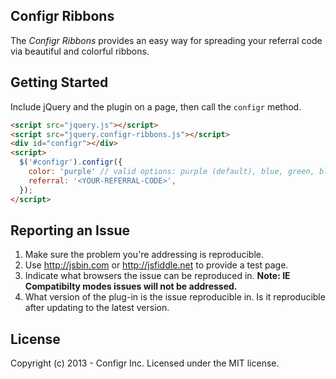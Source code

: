 Configr Ribbons
---------------

The *Configr Ribbons* provides an easy way for spreading your referral code via beautiful and colorful ribbons.

## Getting Started

Include jQuery and the plugin on a page, then call the `configr` method.

```html
<script src="jquery.js"></script>
<script src="jquery.configr-ribbons.js"></script>
<div id="configr"></div>
<script>
  $('#configr').configr({
    color: 'purple' // valid options: purple (default), blue, green, black, white
    referral: '<YOUR-REFERRAL-CODE>',
  });
</script>
```

## Reporting an Issue

1. Make sure the problem you're addressing is reproducible.
2. Use http://jsbin.com or http://jsfiddle.net to provide a test page.
3. Indicate what browsers the issue can be reproduced in. **Note: IE Compatibilty modes issues will not be addressed.**
4. What version of the plug-in is the issue reproducible in. Is it reproducible after updating to the latest version.

## License

Copyright (c) 2013 - Configr Inc.
Licensed under the MIT license.
